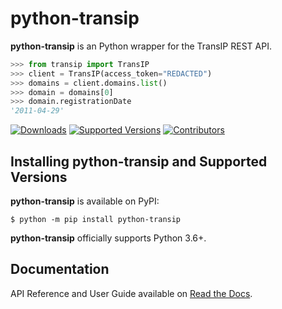 # python-transip

**python-transip** is an Python wrapper for the TransIP REST API.

```python
>>> from transip import TransIP
>>> client = TransIP(access_token="REDACTED")
>>> domains = client.domains.list()
>>> domain = domains[0]
>>> domain.registrationDate
'2011-04-29'
```

[![Downloads](https://pepy.tech/badge/python-transip/month)](https://pepy.tech/project/python-transip/month)
[![Supported Versions](https://img.shields.io/pypi/pyversions/python-transip.svg)](https://pypi.org/project/python-transip)
[![Contributors](https://img.shields.io/github/contributors/roaldnefs/python-transip.svg)](https://github.com/roaldnefs/python-transip/graphs/contributors)

## Installing python-transip and Supported Versions

**python-transip** is available on PyPI:

```console
$ python -m pip install python-transip
```

**python-transip** officially supports Python 3.6+.

## Documentation

API Reference and User Guide available on [Read the Docs](https://python-transip.readthedocs.io/).

